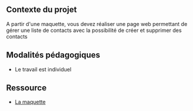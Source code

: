 ## Contexte du projet
A partir d'une maquette, vous devez réaliser une page web permettant de gérer une liste de contacts avec la possibilité de créer et supprimer des contacts

## Modalités pédagogiques

- Le travail est individuel

## Ressource 

- [La maquette](https://www.figma.com/file/Gv9YtBcVltAQBeGv4tn6sK/KDA-Quiz-APP?node-id=299%3A67)